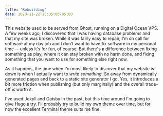 ```yaml
---
title: "Rebuilding"
date: 2020-11-22T15:35:03-05:00
---
```


This website used to be served from Ghost, running on a Digital Ocean VPS. A few weeks ago, I discovered that I was having database problems and that my site was broken. While it was fairly easy to repair, I'm on call for software at my day job and I don't want to have fix software in my personal time -- unless it's for fun, of course. But there's a difference between fixing something as play, where it can stay broken with no harm done, and fixing something that you want to use for something else right now.

As it happens, the time when I'm most likely to discover that my website is down is when I actually want to _write something_. So away from dynamically generated pages and back to a static site generator I go. Yes, it introduces a bit more friction when publishing (but only marginally) and the overall trade-off is worth it.

I've used Jekyll and Gatsby in the past, but this time around I'm going to give Hugo a try. I'll probably try to build my own theme over time, but for now the excellent Terminal theme suits me fine.